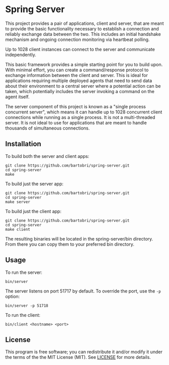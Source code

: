 Spring Server
=============

This project provides a pair of applications, client and server, that are meant to provide the basic
functionality necessary to establish a connection and reliably exchange data between the two. This
includes an initial handshake mechanism and ongoing connection monitoring via heartbeat polling.

Up to 1028 client instances can connect to the server and communicate independently.

This basic framework provides a simple starting point for you to build upon. With minimal
effort, you can create a command/response protocol to exchange information between the client and
server. This is ideal for applications requiring multiple deployed agents that need to send data
about their environment to a central server where a potential action can be taken, which potentially
includes the server invoking a command on the agent itself.

The server component of this project is known as a "single process concurrent server", which means
it can handle up to 1028 concurrent client connections while running as a single process. It is not
a multi-threaded server. It is not ideal to use for applications that are meant to handle thousands
of simultaneous connections.

Installation
------------

To build both the server and client apps:
```
git clone https://github.com/bartobri/spring-server.git
cd spring-server
make
```

To build just the server app:
```
git clone https://github.com/bartobri/spring-server.git
cd spring-server
make server
```

To build just the client app:
```
git clone https://github.com/bartobri/spring-server.git
cd spring-server
make client
```

The resulting binaries will be located in the spring-server/bin directory. From there you can copy them
to your preferred bin directory.

Usage
-----

To run the server:

```
bin/server
```

The server listens on port 51717 by default. To override the port, use the `-p` option:

```
bin/server -p 51718
```

To run the client:

```
bin/client <hostname> <port>
```

License
-------

This program is free software; you can redistribute it and/or modify it under the terms of the the
MIT License (MIT). See [LICENSE](LICENSE) for more details.

